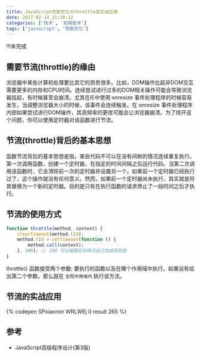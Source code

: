 ```yaml
---
title: JavaScript性能优化のthrottle及实战应用
date: 2017-02-14 21:20:12
categories: ['技术', '前端技术']
tags: ['javascript', '性能优化']
---
```


!!!未完成

## 需要节流(throttle)的缘由

浏览器中某些计算和处理要比其它的昂贵很多。比如，DOM操作比起非DOM交互需要更多的内存和CPU时间。连续尝试进行过多的DOM相关操作可能会导致浏览器挂起，有时候甚至会崩溃。尤其在IE中使用 onresize 事件处理程序的时候容易发生，当调整浏览器大小的时候，该事件会连续触发。在 onresize 事件处理程序内部如果尝试进行DOM操作，其高频率的更改可能会让浏览器崩溃。为了绕开这个问题，你可以使用定时器对该函数进行节流。

## 节流(throttle)背后的基本思想

函数节流背后的基本思想是指，某些代码不可以在没有间断的情况连续重复执行。第一次调用函数，创建一个定时器，在指定的时间间隔之后运行代码。当第二次调用该函数时，它会清除前一次的定时器并设置另一个。如果前一个定时器已经执行过了，这个操作就没有任何意义。然而，如果前一个定时器尚未执行，其实就是将其替换为一个新的定时器。目的是只有在执行函数的请求停止了一段时间之后才执行。

## 节流的使用方式

```javascript
function throttle(method, context) {
    clearTimeout(method.tId);
    method.tId = setTimeout(function () {
        method.call(context);
    }, 100); // 100 可以根据实际情况自己改成其他值
}
```

throttle() 函数接受两个参数: 要执行的函数以及在哪个作用域中执行。如果没有给出第二个参数，那么就在 `全局作用域内` 执行该方法。

## 节流的实战应用

{% codepen SPxiaomin WRLWEj 0 result 265 %}

## 参考

- JavaScript高级程序设计(第3版)
